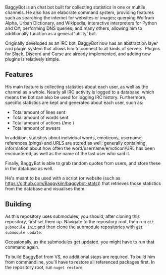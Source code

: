 
BaggyBot is an chat bot built for collecting statistics in one or multile channels.
He also has an elaborate command system, providing features such as searching
the internet for websites or images; querying Wolfram Alpha, Urban Dictionary,
and Wikipedia; interactive interpreters for Python and C#;
performing DNS queries; and many others, allowing him to additionally function
as a general 'utility' bot.

Originally developed as an IRC bot, BaggyBot now has an abstraction layer
and plugin system that allows him to connect to all kinds of servers.
Plugins for Slack, Discord and Curse are already implemented, and adding
new plugins is relatively simple.

Features
--------

His main feature is collecting statistics about each user, as well as the channel as a whole.
Nearly all IRC activity is logged to a database, which means the bot can also be used for logging IRC history.
Furthermore, specific statistics are kept and generated about each user, such as:
 - Total amount of lines sent
 - Total amount of words sent
 - Total amount of actions (/me <action>)
 - Total amount of swears
 
In addition, statistics about individual words, emoticons, username references (pings) and URLS are stored as well; 
generally containing information about how often the word/username/emoticon/URL has been encountered,
as well as the name of the last user who said it.

Finally, BaggyBot is able to grab random quotes from users, and store these in the database as well.

He's meant to be used with a script (or website (such as https://github.com/Baggykiin/baggybot-stats)) that retrieves those statistics from the database and visualises them.

Building
--------
As this repository uses submodules, you should, after cloning this repository, first set them up. 
Navigate to the repository root, then run `git submodule init` and then clone the submodule
repositories with `git submodule update`.

Occasionally, as the submodules get updated, you might have to run that command again.

To build BaggyBot from VS, no additional steps are required. To build him from commandline,
you'll have to restore all referenced packages first. In the repository root, run `nuget restore`.

